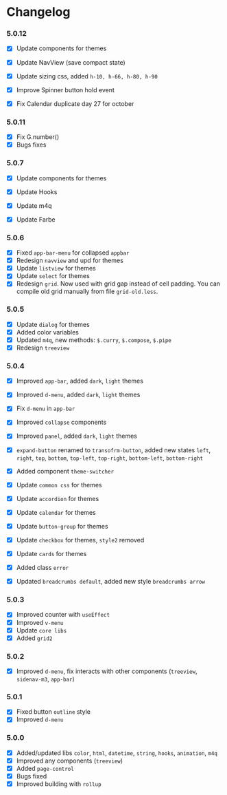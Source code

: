 # Changelog

### 5.0.12
+ [x] Update components for themes
+ [x] Update NavView (save compact state)
+ [x] Update sizing css, added `h-10, h-66, h-80, h-90`
+ [x] Improve Spinner button hold event 
+ [x] Fix Calendar duplicate day 27 for october


### 5.0.11
+ [x] Fix G.number()
+ [x] Bugs fixes

### 5.0.7
+ [x] Update components for themes
+ [x] Update Hooks
+ [x] Update m4q
+ [x] Update Farbe


### 5.0.6
+ [x] Fixed `app-bar-menu` for collapsed `appbar`
+ [x] Redesign `navview` and upd for themes
+ [x] Update `listview` for themes
+ [x] Update `select` for themes
+ [x] Redesign `grid`. Now used with grid gap instead of cell padding. You can compile old grid manually from file `grid-old.less`.

### 5.0.5
+ [x] Update `dialog` for themes
+ [x] Added color variables
+ [x] Updated `m4q`, new methods: `$.curry`, `$.compose`, `$.pipe`
+ [x] Redesign `treeview`

### 5.0.4
+ [x] Improved `app-bar`, added `dark`, `light` themes
+ [x] Improved `d-menu`, added `dark`, `light` themes
+ [x] Fix `d-menu` in `app-bar`
+ [x] Improved `collapse` components
+ [x] Improved `panel`, added `dark`, `light` themes
+ [x] `expand-button` renamed to `transofrm-button`, added new states `left`, `right`, `top`, `bottom`, `top-left`, `top-right`, `bottom-left`, `bottom-right` 
+ [x] Added component `theme-switcher`
+ [x] Update `common css` for themes
+ [x] Update `accordion` for themes
+ [x] Update `calendar` for themes
+ [x] Update `button-group` for themes
+ [x] Update `checkbox` for themes, `style2` removed
+ [x] Update `cards` for themes
+ [x] Added class `error`
+ [x] Updated `breadcrumbs default`, added new style `breadcrumbs arrow`


### 5.0.3
+ [x] Improved counter with `useEffect`
+ [x] Improved `v-menu`
+ [x] Update `core libs`
+ [x] Added `grid2`

### 5.0.2
+ [x] Improved `d-menu`, fix interacts with other components (`treeview`, `sidenav-m3`, `app-bar`)

### 5.0.1
+ [x] Fixed button `outline` style
+ [x] Improved `d-menu` 

### 5.0.0
+ [x] Added/updated libs `color`, `html`, `datetime`, `string`, `hooks`, `animation`, `m4q`
+ [x] Improved any components (`treeview`)
+ [x] Added `page-control`
+ [x] Bugs fixed
+ [x] Improved building with `rollup`
